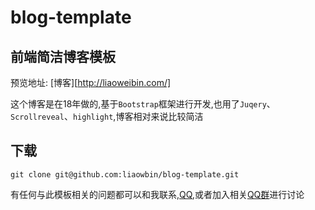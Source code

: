 # blog-template

## 前端简洁博客模板

预览地址: [博客][http://liaoweibin.com/]

这个博客是在18年做的,基于`Bootstrap`框架进行开发,也用了`Juqery`、`Scrollreveal`、`highlight`,博客相对来说比较简洁

## 下载

```
git clone git@github.com:liaowbin/blog-template.git
```

有任何与此模板相关的问题都可以和我联系,[QQ](tencent://message/?uin=2293044773&Site=qq&Menu=yes),或者加入相关[QQ群](https://jq.qq.com/?_wv=1027&k=5mH9Yeq)进行讨论